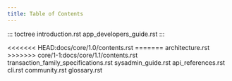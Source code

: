 ```yaml
---
title: Table of Contents
---
```


::: toctree
introduction.rst app_developers_guide.rst
:::

\<\<\<\<\<\<\< HEAD:docs/core/1.0/contents.rst ======= architecture.rst
\>\>\>\>\>\>\> core/1-1:docs/core/1.1/contents.rst
transaction_family_specifications.rst sysadmin_guide.rst
api_references.rst cli.rst community.rst glossary.rst

<!--
  Licensed under Creative Commons Attribution 4.0 International License
  https://creativecommons.org/licenses/by/4.0/
-->
